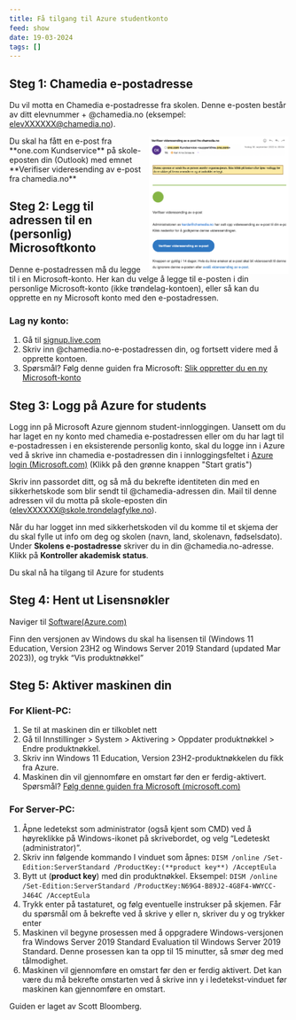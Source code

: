 ```yaml
---
title: Få tilgang til Azure studentkonto
feed: show
date: 19-03-2024
tags: []
---
```

## Steg 1: Chamedia e-postadresse
Du vil motta en Chamedia e-postadresse fra skolen. Denne e-posten består av ditt elevnummer + @chamedia.no (eksempel: elevXXXXXX@chamedia.no).

<img src="/assets/img/nettverkslab/onecomforward.png" style="float:right;width:50%">
Du skal ha fått en e-post fra **one.com Kundservice** på skole-eposten din (Outlook) med emnet **Verifiser videresending av e-post fra chamedia.no**


## Steg 2: Legg til adressen til en (personlig) Microsoftkonto
Denne e-postadressen må du legge til i en Microsoft-konto. Her kan du velge å legge til e-posten i din personlige Microsoft-konto (ikke trøndelag-kontoen), eller så kan du opprette en ny Microsoft konto med den e-postadressen.

### Lag ny konto:
1. Gå til [signup.live.com](https://signup.live.com)
2. Skriv inn @chamedia.no-e-postadressen din, og fortsett videre med å opprette kontoen. 
4. Spørsmål? Følg denne guiden fra Microsoft: [Slik oppretter du en ny Microsoft-konto](https://support.microsoft.com/nb-no/account-billing/slik-oppretter-du-en-ny-microsoft-konto-a84675c3-3e9e-17cf-2911-3d56b15c0aaf)


## Steg 3: Logg på Azure for students
Logg inn på Microsoft Azure gjennom student-innloggingen. Uansett om du har laget en ny konto med chamedia e-postadressen eller om du har lagt til e-postadressen i en eksisterende personlig konto, skal du logge inn i Azure ved å skrive inn chamedia e-postadressen din i innloggingsfeltet i [Azure login (Microsoft.com)](https://azure.microsoft.com/nb-no/free/students) (Klikk på den grønne knappen "Start gratis")

Skriv inn passordet ditt, og så må du bekrefte identiteten din med en sikkerhetskode som blir sendt til @chamedia-adressen din. Mail til denne adressen vil du motta på skole-eposten din (elevXXXXXX@skole.trondelagfylke.no).

Når du har logget inn med sikkerhetskoden vil du komme til et skjema der du skal fylle ut info om deg og skolen (navn, land, skolenavn, fødselsdato). Under **Skolens e-postadresse** skriver du in din @chamedia.no-adresse. Klikk på **Kontroller akademisk status**.

Du skal nå ha tilgang til Azure for students

## Steg 4: Hent ut Lisensnøkler
Naviger til [Software(Azure.com)](https://portal.azure.com/#view/Microsoft_Azure_Education/EducationMenuBlade/~/software)

Finn den versjonen av Windows du skal ha lisensen til (Windows 11 Education, Version 23H2 og Windows Server 2019 Standard (updated Mar 2023)), og trykk “Vis produktnøkkel”

## Steg 5: Aktiver maskinen din

### For Klient-PC:

1. Se til at maskinen din er tilkoblet nett
2. Gå til Innstillinger > System > Aktivering > Oppdater produktnøkkel > Endre produktnøkkel.
3. Skriv inn Windows 11 Education, Version 23H2-produktnøkkelen du fikk fra Azure.
4. Maskinen din vil gjennomføre en omstart før den er ferdig-aktivert. 
Spørsmål? [Følg denne guiden fra Microsoft (microsoft.com)](https://support.microsoft.com/nb-no/windows/aktivere-windows-c39005d4-95ee-b91e-b399-2820fda32227)

### For Server-PC:
1. Åpne ledetekst som administrator (også kjent som CMD) ved å høyreklikke på Windows-ikonet på skrivebordet, og velg “Ledeteskt (administrator)”.
2. Skriv inn følgende kommando I vinduet som åpnes: 
	`DISM /online /Set-Edition:ServerStandard /ProductKey:(**product key**) /AcceptEula`
4. Bytt ut (**product key**) med din produktnøkkel. 
	Eksempel: `DISM /online /Set-Edition:ServerStandard /ProductKey:N69G4-B89J2-4G8F4-WWYCC-J464C /AcceptEula`
6. Trykk enter på tastaturet, og følg eventuelle instrukser på skjemen. Får du spørsmål om å bekrefte ved å skrive y eller n, skriver du y og trykker enter
7. Maskinen vil begyne prosessen med å oppgradere Windows-versjonen fra Windows Server 2019 Standard Evaluation til Windows Server 2019 Standard. Denne prosessen kan ta opp til 15 minutter, så smør deg med tålmodighet.
8. Maskinen vil gjennomføre en omstart før den er ferdig aktivert. Det kan være du må bekrefte omstarten ved å skrive inn y i ledetekst-vinduet før maskinen kan gjennomføre en omstart.


Guiden er laget av Scott Bloomberg.